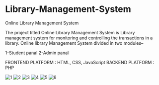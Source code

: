 # Library-Management-System
Online Library Management System

The project titled Online Library Management System is Library management system for monitoring and controlling the transactions in a library.
Online library Management System divided in two modules–

1-Student panal
2-Admin panal





FRONTEND PLATFORM : HTML, CSS, JavaScript
BACKEND PLATFORM : PHP



![1](https://user-images.githubusercontent.com/71556166/130324109-16c248a6-e5e5-4d88-bd33-464da080bd1b.png)
![2](https://user-images.githubusercontent.com/71556166/130324166-6ab6ed05-7e7e-4920-8637-88814407fb32.png)
![3](https://user-images.githubusercontent.com/71556166/130324200-f79fc8f6-15ff-43fc-927f-ffb503477192.png)
![4](https://user-images.githubusercontent.com/71556166/130324212-81f30052-d822-4514-ab76-bf239e62ba28.png)
![5](https://user-images.githubusercontent.com/71556166/130324215-10042633-b315-4724-b1f0-7f0043644518.png)
![6](https://user-images.githubusercontent.com/71556166/130324218-aba6d1ff-d89e-49f3-9e32-e4b2a0f024aa.png)























